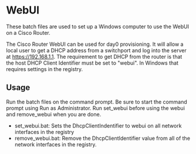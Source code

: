 # WebUI

These batch files are used to set up a Windows computer to use the WebUI on a Cisco Router.

The Cisco Router WebUI can be used for day0 provisioning.  It will allow a local user to get a DHCP address from a switchport and log into the server at https://192.168.1.1.  The requirement to get DHCP from the router is that the host DHCP Client Identifier must be set to "webui".  In Windows that requires settings in the registry.

## Usage
Run the batch files on the command prompt.  Be sure to start the command prompt using Run as Administrator.  Run set_webui before using the webui and remove_webui when you are done.
- set_webui.bat: Sets the DhcpClientIndentifier to webui on all network interfaces in the registry
- remove_webui.bat: Remove the DhcpClientIdentifier value from all of the network interfaces in the registry.
